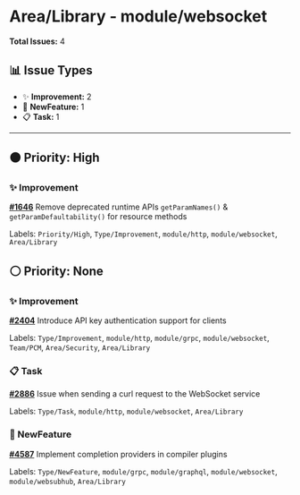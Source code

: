 # Area/Library - module/websocket

**Total Issues:** 4

## 📊 Issue Types

- ✨ **Improvement:** 2
- 🚀 **NewFeature:** 1
- 📋 **Task:** 1

---

## 🟠 Priority: High

### ✨ Improvement

**[#1646](https://github.com/ballerina-platform/ballerina-library/issues/1646)** Remove deprecated runtime APIs `getParamNames()` & `getParamDefaultability()` for resource methods

Labels: `Priority/High`, `Type/Improvement`, `module/http`, `module/websocket`, `Area/Library`

## ⚪ Priority: None

### ✨ Improvement

**[#2404](https://github.com/ballerina-platform/ballerina-library/issues/2404)** Introduce API key authentication support for clients

Labels: `Type/Improvement`, `module/http`, `module/grpc`, `module/websocket`, `Team/PCM`, `Area/Security`, `Area/Library`

### 📋 Task

**[#2886](https://github.com/ballerina-platform/ballerina-library/issues/2886)** Issue when sending a curl request to the WebSocket service

Labels: `Type/Task`, `module/http`, `module/websocket`, `Area/Library`

### 🚀 NewFeature

**[#4587](https://github.com/ballerina-platform/ballerina-library/issues/4587)** Implement completion providers in compiler plugins

Labels: `Type/NewFeature`, `module/grpc`, `module/graphql`, `module/websocket`, `module/websubhub`, `Area/Library`

